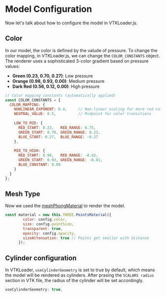 # Model Configuration
Now let's talk about how to configure the model in VTKLoader.js.

## Color 
In our model, the color is defined by the valude of pressure. To change the color mapping, in VTKLoader.js, we can change the `COLOR_CONSTANTS` object. The renderer uses a sophisticated 3-color gradient based on pressure values:

- **Green (0.23, 0.70, 0.27)**: Low pressure
- **Orange (0.98, 0.93, 0.00)**: Medium pressure  
- **Dark Red (0.56, 0.12, 0.00)**: High pressure

```javascript
// Color mapping constants (automatically applied)
const COLOR_CONSTANTS = {
  COLOR_MAPPING: {
    NONLINEAR_EXPONENT: 0.4,     // Non-linear scaling for more red colors
    NEUTRAL_VALUE: 0.5,          // Midpoint for color transitions
    
    LOW_TO_MID: {
      RED_START: 0.23,   RED_RANGE: 0.75,
      GREEN_START: 0.70, GREEN_RANGE: 0.23,
      BLUE_START: 0.27,  BLUE_RANGE: -0.27
    },
    
    MID_TO_HIGH: {
      RED_START: 0.98,   RED_RANGE: -0.42,
      GREEN_START: 0.93, GREEN_RANGE: -0.81,
      BLUE_CONSTANT: 0.00
    }
  }
};
```

## Mesh Type
Now we used the [meshPhongMaterial](https://threejs.org/docs/#api/en/materials/MeshPhongMaterial) to render the model.
```js
const material = new this.THREE.PointsMaterial({
        color: config.color,
        size: config.pointSize,
        transparent: true,
        opacity: config.opacity,
        sizeAttenuation: true // Points get smaller with distance
      });
```

## Cylinder configuration
In VTKLoader, `useCylinderGeometry` is set to true by default, which means the model will be rendered as cylinders. After prasing the  `SCALARS radius` section in VTK file, the radius of the cylinder will be set accordingly.
```js
useCylinderGeometry: true, 
```


